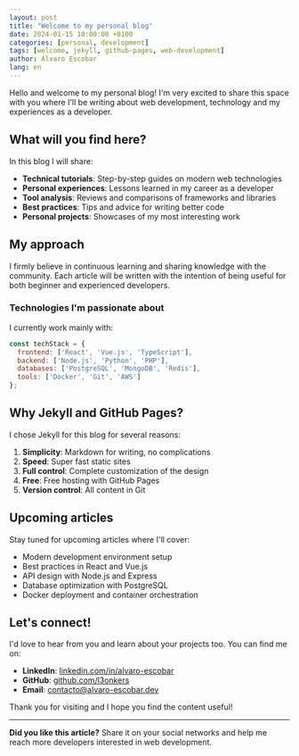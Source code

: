```yaml
---
layout: post
title: "Welcome to my personal blog"
date: 2024-01-15 10:00:00 +0100
categories: [personal, development]
tags: [welcome, jekyll, github-pages, web-development]
author: Álvaro Escobar
lang: en
---
```


Hello and welcome to my personal blog! I'm very excited to share this space with you where I'll be writing about web development, technology and my experiences as a developer.

## What will you find here?

In this blog I will share:

- **Technical tutorials**: Step-by-step guides on modern web technologies
- **Personal experiences**: Lessons learned in my career as a developer
- **Tool analysis**: Reviews and comparisons of frameworks and libraries
- **Best practices**: Tips and advice for writing better code
- **Personal projects**: Showcases of my most interesting work

## My approach

I firmly believe in continuous learning and sharing knowledge with the community. Each article will be written with the intention of being useful for both beginner and experienced developers.

### Technologies I'm passionate about

I currently work mainly with:

```javascript
const techStack = {
  frontend: ['React', 'Vue.js', 'TypeScript'],
  backend: ['Node.js', 'Python', 'PHP'],
  databases: ['PostgreSQL', 'MongoDB', 'Redis'],
  tools: ['Docker', 'Git', 'AWS']
};
```

## Why Jekyll and GitHub Pages?

I chose Jekyll for this blog for several reasons:

1. **Simplicity**: Markdown for writing, no complications
2. **Speed**: Super fast static sites
3. **Full control**: Complete customization of the design
4. **Free**: Free hosting with GitHub Pages
5. **Version control**: All content in Git

## Upcoming articles

Stay tuned for upcoming articles where I'll cover:

- Modern development environment setup
- Best practices in React and Vue.js
- API design with Node.js and Express
- Database optimization with PostgreSQL
- Docker deployment and container orchestration

## Let's connect!

I'd love to hear from you and learn about your projects too. You can find me on:

- **LinkedIn**: [linkedin.com/in/alvaro-escobar](https://www.linkedin.com/in/alvaro-escobar/)
- **GitHub**: [github.com/l3onkers](https://github.com/l3onkers)
- **Email**: [contacto@alvaro-escobar.dev](mailto:contacto@alvaro-escobar.dev)

Thank you for visiting and I hope you find the content useful!

---

**Did you like this article?** Share it on your social networks and help me reach more developers interested in web development.
